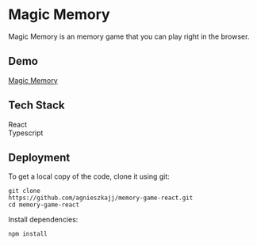 
# Magic Memory

Magic Memory is an memory game that you can play right in the browser.


## Demo

[Magic Memory](https://magic-match-typescript.netlify.app/)
## Tech Stack

 React\
 Typescript
 

## Deployment


To get a local copy of the code, clone it using git:

```
git clone 
https://github.com/agnieszkajj/memory-game-react.git
cd memory-game-react
```
Install dependencies:
```
npm install
```
